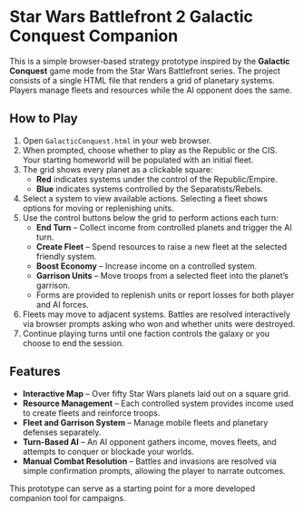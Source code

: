 # Star Wars Battlefront 2 Galactic Conquest Companion

This is a simple browser-based strategy prototype inspired by the **Galactic Conquest** game mode from the Star Wars Battlefront series.  The project consists of a single HTML file that renders a grid of planetary systems.  Players manage fleets and resources while the AI opponent does the same.

## How to Play

1. Open `GalacticConquest.html` in your web browser.
2. When prompted, choose whether to play as the Republic or the CIS.  Your starting homeworld will be populated with an initial fleet.
3. The grid shows every planet as a clickable square:
   - **Red** indicates systems under the control of the Republic/Empire.
   - **Blue** indicates systems controlled by the Separatists/Rebels.
4. Select a system to view available actions.  Selecting a fleet shows options for moving or replenishing units.
5. Use the control buttons below the grid to perform actions each turn:
   - **End Turn** – Collect income from controlled planets and trigger the AI turn.
   - **Create Fleet** – Spend resources to raise a new fleet at the selected friendly system.
   - **Boost Economy** – Increase income on a controlled system.
   - **Garrison Units** – Move troops from a selected fleet into the planet’s garrison.
   - Forms are provided to replenish units or report losses for both player and AI forces.
6. Fleets may move to adjacent systems. Battles are resolved interactively via browser prompts asking who won and whether units were destroyed.
7. Continue playing turns until one faction controls the galaxy or you choose to end the session.

## Features

- **Interactive Map** – Over fifty Star Wars planets laid out on a square grid.
- **Resource Management** – Each controlled system provides income used to create fleets and reinforce troops.
- **Fleet and Garrison System** – Manage mobile fleets and planetary defenses separately.
- **Turn-Based AI** – An AI opponent gathers income, moves fleets, and attempts to conquer or blockade your worlds.
- **Manual Combat Resolution** – Battles and invasions are resolved via simple confirmation prompts, allowing the player to narrate outcomes.

This prototype can serve as a starting point for a more developed companion tool for campaigns.
